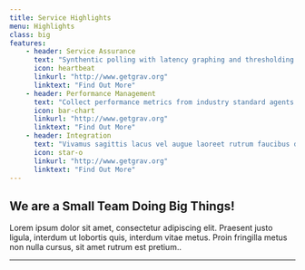 ```yaml
---
title: Service Highlights
menu: Highlights
class: big
features:
	- header: Service Assurance
	  text: "Synthentic polling with latency graphing and thresholding. Remote monitoring of application and services from users perspective. Generate Alarms based on Syslog and SNMP Traps."
	  icon: heartbeat
	  linkurl: "http://www.getgrav.org"
	  linktext: "Find Out More"
	- header: Performance Management
	  text: "Collect performance metrics from industry standard agents via SNMP, JMX, WMI, NRPE, NSClient++ and XMP. Easy integration with support for customizable performance data collection via HTTP, JDBC and XML."
	  icon: bar-chart
	  linkurl: "http://www.getgrav.org" 
	  linktext: "Find Out More"
	- header: Integration
	  text: "Vivamus sagittis lacus vel augue laoreet rutrum faucibus dolor auctor."
	  icon: star-o
	  linkurl: "http://www.getgrav.org" 
	  linktext: "Find Out More"
---
```


## We are a Small Team Doing Big Things!

Lorem ipsum dolor sit amet, consectetur adipiscing elit. Praesent justo ligula, interdum ut lobortis quis, interdum vitae metus. Proin fringilla metus non nulla cursus, sit amet rutrum est pretium.. 

___